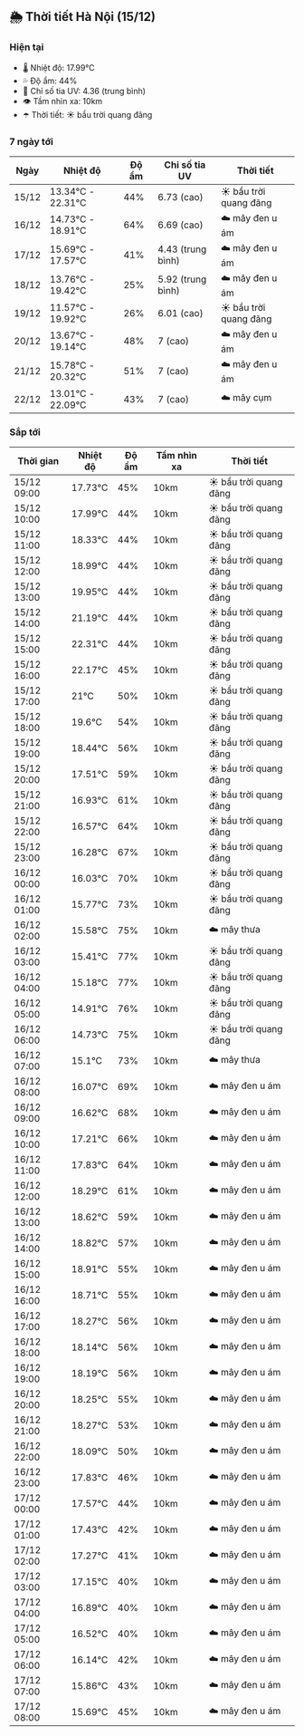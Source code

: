## 🌦️ Thời tiết Hà Nội (15/12)

### Hiện tại

- 🌡️ Nhiệt độ: 17.99℃
- 💦 Độ ẩm: 44%
- 🌟 Chỉ số tia UV: 4.36 (trung bình)
- 👁️ Tầm nhìn xa: 10km
- ☂️ Thời tiết: ☀️ bầu trời quang đãng

### 7 ngày tới

| Ngày | Nhiệt độ | Độ ẩm | Chỉ số tia UV | Thời tiết |
| --- | --- | --- | --- | --- |
| 15/12 | 13.34℃ - 22.31℃ | 44% | 6.73 (cao) | ☀️ bầu trời quang đãng |
| 16/12 | 14.73℃ - 18.91℃ | 64% | 6.69 (cao) | ☁️ mây đen u ám |
| 17/12 | 15.69℃ - 17.57℃ | 41% | 4.43 (trung bình) | ☁️ mây đen u ám |
| 18/12 | 13.76℃ - 19.42℃ | 25% | 5.92 (trung bình) | ☁️ mây đen u ám |
| 19/12 | 11.57℃ - 19.92℃ | 26% | 6.01 (cao) | ☀️ bầu trời quang đãng |
| 20/12 | 13.67℃ - 19.14℃ | 48% | 7 (cao) | ☁️ mây đen u ám |
| 21/12 | 15.78℃ - 20.32℃ | 51% | 7 (cao) | ☁️ mây đen u ám |
| 22/12 | 13.01℃ - 22.09℃ | 43% | 7 (cao) | ☁️ mây cụm |

### Sắp tới

| Thời gian | Nhiệt độ | Độ ẩm | Tầm nhìn xa | Thời tiết |
| --- | --- | --- | --- | --- |
| 15/12 09:00 | 17.73℃ | 45% | 10km | ☀️ bầu trời quang đãng |
| 15/12 10:00 | 17.99℃ | 44% | 10km | ☀️ bầu trời quang đãng |
| 15/12 11:00 | 18.33℃ | 44% | 10km | ☀️ bầu trời quang đãng |
| 15/12 12:00 | 18.99℃ | 44% | 10km | ☀️ bầu trời quang đãng |
| 15/12 13:00 | 19.95℃ | 44% | 10km | ☀️ bầu trời quang đãng |
| 15/12 14:00 | 21.19℃ | 44% | 10km | ☀️ bầu trời quang đãng |
| 15/12 15:00 | 22.31℃ | 44% | 10km | ☀️ bầu trời quang đãng |
| 15/12 16:00 | 22.17℃ | 45% | 10km | ☀️ bầu trời quang đãng |
| 15/12 17:00 | 21℃ | 50% | 10km | ☀️ bầu trời quang đãng |
| 15/12 18:00 | 19.6℃ | 54% | 10km | ☀️ bầu trời quang đãng |
| 15/12 19:00 | 18.44℃ | 56% | 10km | ☀️ bầu trời quang đãng |
| 15/12 20:00 | 17.51℃ | 59% | 10km | ☀️ bầu trời quang đãng |
| 15/12 21:00 | 16.93℃ | 61% | 10km | ☀️ bầu trời quang đãng |
| 15/12 22:00 | 16.57℃ | 64% | 10km | ☀️ bầu trời quang đãng |
| 15/12 23:00 | 16.28℃ | 67% | 10km | ☀️ bầu trời quang đãng |
| 16/12 00:00 | 16.03℃ | 70% | 10km | ☀️ bầu trời quang đãng |
| 16/12 01:00 | 15.77℃ | 73% | 10km | ☀️ bầu trời quang đãng |
| 16/12 02:00 | 15.58℃ | 75% | 10km | ☁️ mây thưa |
| 16/12 03:00 | 15.41℃ | 77% | 10km | ☀️ bầu trời quang đãng |
| 16/12 04:00 | 15.18℃ | 77% | 10km | ☀️ bầu trời quang đãng |
| 16/12 05:00 | 14.91℃ | 76% | 10km | ☀️ bầu trời quang đãng |
| 16/12 06:00 | 14.73℃ | 75% | 10km | ☀️ bầu trời quang đãng |
| 16/12 07:00 | 15.1℃ | 73% | 10km | ☁️ mây thưa |
| 16/12 08:00 | 16.07℃ | 69% | 10km | ☁️ mây đen u ám |
| 16/12 09:00 | 16.62℃ | 68% | 10km | ☁️ mây đen u ám |
| 16/12 10:00 | 17.21℃ | 66% | 10km | ☁️ mây đen u ám |
| 16/12 11:00 | 17.83℃ | 64% | 10km | ☁️ mây đen u ám |
| 16/12 12:00 | 18.29℃ | 61% | 10km | ☁️ mây đen u ám |
| 16/12 13:00 | 18.62℃ | 59% | 10km | ☁️ mây đen u ám |
| 16/12 14:00 | 18.82℃ | 57% | 10km | ☁️ mây đen u ám |
| 16/12 15:00 | 18.91℃ | 55% | 10km | ☁️ mây đen u ám |
| 16/12 16:00 | 18.71℃ | 55% | 10km | ☁️ mây đen u ám |
| 16/12 17:00 | 18.27℃ | 56% | 10km | ☁️ mây đen u ám |
| 16/12 18:00 | 18.14℃ | 56% | 10km | ☁️ mây đen u ám |
| 16/12 19:00 | 18.19℃ | 56% | 10km | ☁️ mây đen u ám |
| 16/12 20:00 | 18.25℃ | 55% | 10km | ☁️ mây đen u ám |
| 16/12 21:00 | 18.27℃ | 53% | 10km | ☁️ mây đen u ám |
| 16/12 22:00 | 18.09℃ | 50% | 10km | ☁️ mây đen u ám |
| 16/12 23:00 | 17.83℃ | 46% | 10km | ☁️ mây đen u ám |
| 17/12 00:00 | 17.57℃ | 44% | 10km | ☁️ mây đen u ám |
| 17/12 01:00 | 17.43℃ | 42% | 10km | ☁️ mây đen u ám |
| 17/12 02:00 | 17.27℃ | 41% | 10km | ☁️ mây đen u ám |
| 17/12 03:00 | 17.15℃ | 40% | 10km | ☁️ mây đen u ám |
| 17/12 04:00 | 16.89℃ | 40% | 10km | ☁️ mây đen u ám |
| 17/12 05:00 | 16.52℃ | 40% | 10km | ☁️ mây đen u ám |
| 17/12 06:00 | 16.14℃ | 42% | 10km | ☁️ mây đen u ám |
| 17/12 07:00 | 15.86℃ | 43% | 10km | ☁️ mây đen u ám |
| 17/12 08:00 | 15.69℃ | 45% | 10km | ☁️ mây đen u ám |
